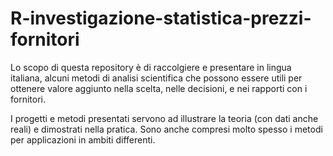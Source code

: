 # R-investigazione-statistica-prezzi-fornitori

Lo scopo di questa repository è di raccolgiere e presentare in lingua italiana, alcuni metodi di analisi scientifica che possono essere utili per ottenere valore aggiunto nella scelta, nelle decisioni, e nei rapporti con i fornitori.

I progetti e metodi presentati servono ad illustrare la teoria (con dati anche reali) e dimostrati nella pratica. Sono anche compresi molto spesso i metodi per applicazioni in ambiti differenti.





